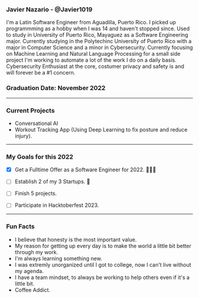 ### Javier Nazario - @Javier1019
I'm a Latin Software Engineer from Aguadilla, Puerto Rico. I picked up programmming as a hobby when I was 14 and haven't stopped since. Used to study in University of Puerto Rico, Mayaguez as a Software Engineering major. Currently studying in the Polytechinc University of Puerto Rico with a major in Computer Science and a minor in Cybersecurity. Currently focusing on Machine Learning and Natural Language Processing for a small side project I'm working to automate a lot of the work I do on a daily basis. Cybersecurity Enthusiast at the core, costumer privacy and safety is and will forever be a #1 concern.

### Graduation Date: November 2022

<hr>

### Current Projects
- Conversational AI
- Workout Tracking App (Using Deep Learning to fix posture and reduce injury).

<hr>

### My Goals for this 2022
  
- [X] Get a Fulltime Offer as a Software Engineer for 2022. 👨🏻‍💻

- [ ] Establish 2 of my 3 Startups. 🚀

- [ ] Finish 5 projects.

- [ ] Participate in Hacktoberfest 2023.

<hr>

### Fun Facts
- I believe that honesty is the most important value.
- My reason for getting up every day is to make the world a little bit better through my work.
- I'm always learning something new.
- I was extremly unorganized until I got to college, now I can't live without my agenda.
- I have a team mindset, to always be working to help others even if it's a little bit.
- Coffee Addict.

<!--
**Javier1019/Javier1019** is a ✨ _special_ ✨ repository because its `README.md` (this file) appears on your GitHub profile.

Here are some ideas to get you started:

- 🔭 I’m currently working on ...
- 🌱 I’m currently learning ...
- 👯 I’m looking to collaborate on ...
- 🤔 I’m looking for help with ...
- 💬 Ask me about ...
- 📫 How to reach me: ...
- 😄 Pronouns: ...
- ⚡ Fun fact: ...
-->
